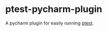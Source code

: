 # ptest-pycharm-plugin
A pycharm plugin for easily running [ptest](https://pypi.python.org/pypi/ptest).